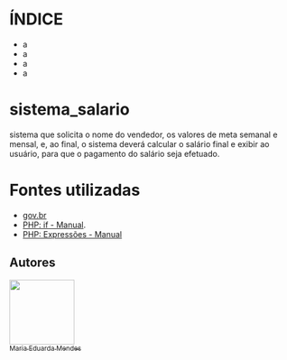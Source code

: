 # ÍNDICE

* a
* a
* a
* a


# sistema_salario
 sistema que solicita o nome do vendedor, os valores de meta semanal e mensal, e, ao final, o sistema deverá calcular o salário final e exibir ao usuário, para que o pagamento do salário seja efetuado. 


 # Fontes utilizadas
 * [gov.br](https://www.aen.pr.gov.br/Noticia/Maior-do-Brasil-governador-confirma-novo-Piso-Regional-que-vai-de-R-18-mil-R-21-mil#:~:text=Na%20primeira%2C%20que%20contempla%20os,de%20R%24%201.927%2C02)
 * [PHP: if - Manual](https://www.php.net/manual/pt_BR/control-structures.if.php).
 * [PHP: Expressões - Manual](https://www.php.net/manual/pt_BR/language.expressions.php)
   















 
## Autores

[<img loading="lazy" src="https://avatars.githubusercontent.com/u/127868962?v=4" width=115><br><sub>Maria Eduarda Mendes</sub>](https://github.com/imdoarda)
